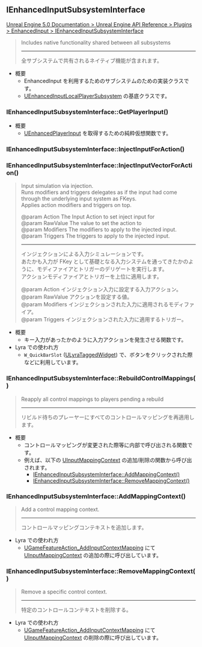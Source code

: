 ## IEnhancedInputSubsystemInterface

[Unreal Engine 5.0 Documentation > Unreal Engine API Reference > Plugins > EnhancedInput > IEnhancedInputSubsystemInterface](https://docs.unrealengine.com/5.0/en-US/API/Plugins/EnhancedInput/IEnhancedInputSubsystemInterface/)

> Includes native functionality shared between all subsystems  
> 
> ----
> 全サブシステムで共有されるネイティブ機能が含まれます。

* 概要
	* EnhancedInput を利用するためのサブシステムのための実装クラスです。
	* [UEnhancedInputLocalPlayerSubsystem] の基底クラスです。

### IEnhancedInputSubsystemInterface::GetPlayerInput()

* 概要
	* [UEnhancedPlayerInput] を取得するための純粋仮想関数です。

### IEnhancedInputSubsystemInterface::InjectInputForAction()
### IEnhancedInputSubsystemInterface::InjectInputVectorForAction()

> Input simulation via injection.  
> Runs modifiers and triggers delegates as if the input had come through the underlying input system as FKeys.  
> Applies action modifiers and triggers on top.  
> 
> @param Action			The Input Action to set inject input for  
> @param RawValue		The value to set the action to  
> @param Modifiers		The modifiers to apply to the injected input.  
> @param Triggers		The triggers to apply to the injected input.  
> 
> ----
> インジェクションによる入力シミュレーションです。  
> あたかも入力が FKey として基礎となる入力システムを通ってきたかのように、モディファイアとトリガーのデリゲートを実行します。  
> アクションモディファイアとトリガーを上位に適用します。  
> 
> @param Action			インジェクション入力に設定する入力アクション。  
> @param RawValue		アクションを設定する値。  
> @param Modifiers		インジェクションされた入力に適用されるモディファイア。  
> @param Triggers		インジェクションされた入力に適用するトリガー。  

* 概要
	* キー入力があったかのように入力アクションを発生させる関数です。
* Lyra での使われ方
	* `W_QuickBarSlot` ([ULyraTaggedWidget]) で、ボタンをクリックされた際などに利用しています。


### IEnhancedInputSubsystemInterface::RebuildControlMappings()

> Reapply all control mappings to players pending a rebuild
> 
> ----
> リビルド待ちのプレーヤーにすべてのコントロールマッピングを再適用します。

* 概要
	* コントロールマッピングが変更された際等に内部で呼び出される関数です。
	* 例えば、以下の [UInputMappingContext] の追加/削除の関数から呼び出されます。
		* [IEnhancedInputSubsystemInterface::AddMappingContext()]
		* [IEnhancedInputSubsystemInterface::RemoveMappingContext()]

### IEnhancedInputSubsystemInterface::AddMappingContext()

> Add a control mapping context.
> 
> ----
> コントロールマッピングコンテキストを追加します。

* Lyra での使われ方
	* [UGameFeatureAction_AddInputContextMapping] にて  [UInputMappingContext] の追加の際に呼び出しています。

### IEnhancedInputSubsystemInterface::RemoveMappingContext()

> Remove a specific control context. 
> 
> ----
> 特定のコントロールコンテキストを削除する。

* Lyra での使われ方
	* [UGameFeatureAction_AddInputContextMapping] にて  [UInputMappingContext] の削除の際に呼び出しています。


<!--- ページ内のリンク --->

<!--- 自前の画像へのリンク --->

<!--- generated --->
[UGameFeatureAction_AddInputContextMapping]: ../../Lyra/GameFeature/UGameFeatureAction_AddInputContextMapping.md#ugamefeatureaction_addinputcontextmapping
[ULyraTaggedWidget]: ../../Lyra/Widget/ULyraTaggedWidget.md#ulyrataggedwidget
[IEnhancedInputSubsystemInterface::AddMappingContext()]: ../../UE/Input/IEnhancedInputSubsystemInterface.md#ienhancedinputsubsysteminterfaceaddmappingcontext
[IEnhancedInputSubsystemInterface::RemoveMappingContext()]: ../../UE/Input/IEnhancedInputSubsystemInterface.md#ienhancedinputsubsysteminterfaceremovemappingcontext
[UEnhancedInputLocalPlayerSubsystem]: ../../UE/Input/UEnhancedInputLocalPlayerSubsystem.md#uenhancedinputlocalplayersubsystem
[UEnhancedPlayerInput]: ../../UE/Input/UEnhancedPlayerInput.md#uenhancedplayerinput
[UInputMappingContext]: ../../UE/Input/UInputMappingContext.md#uinputmappingcontext
